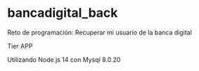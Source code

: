 # bancadigital_back
Reto de programación: Recuperar mi usuario de la banca digital

Tier APP

Utilizando Node.js 14 con Mysql 8.0.20

